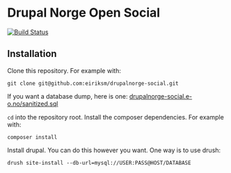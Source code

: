 # Drupal Norge Open Social

[![Build Status](https://travis-ci.org/eiriksm/drupalnorge-social.svg?branch=master)](https://travis-ci.org/eiriksm/drupalnorge-social)

## Installation

Clone this repository. For example with:

`git clone git@github.com:eiriksm/drupalnorge-social.git`

If you want a database dump, here is one: [drupalnorge-social.e-o.no/sanitized.sql](http://drupalnorge-social.e-o.no/sanitized.sql)

`cd` into the repository root. Install the composer dependencies. For example with:

`composer install`

Install drupal. You can do this however you want. One way is to use drush:

`drush site-install --db-url=mysql://USER:PASS@HOST/DATABASE`

